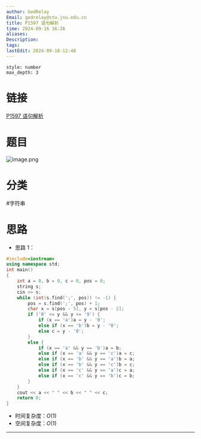 ```yaml
---
author: GedRelay
Email: gedrelay@stu.jnu.edu.cn
title: P1597 语句解析
time: 2024-09-16 16:26
aliases: 
Description: 
tags: 
lastEdit: 2024-09-18-12:48
---
```


```toc
style: number
max_depth: 3
```

# 链接
[P1597 语句解析](https://www.luogu.com.cn/problem/P1597) 

# 题目
![image.png](https://ged-pic-bed.oss-cn-guangzhou.aliyuncs.com/img/202409161626294.png)


# 分类
#字符串 

# 思路
- 思路 1：


```cpp
#include<iostream>
using namespace std;
int main() 
{
	int a = 0, b = 0, c = 0, pos = 0;
	string s;
	cin >> s;
	while (int(s.find(';', pos)) != -1) {
		pos = s.find(';', pos) + 1;
		char x = s[pos - 5], y = s[pos - 2];
		if ('0' <= y && y <= '9') {
			if (x == 'a')a = y - '0';
			else if (x == 'b')b = y - '0';
			else c = y - '0';
		}
		else {
			if (x == 'a' && y == 'b')a = b;
			else if (x == 'a' && y == 'c')a = c;
			else if (x == 'b' && y == 'a')b = a;
			else if (x == 'b' && y == 'c')b = c;
			else if (x == 'c' && y == 'a')c = a;
			else if (x == 'c' && y == 'b')c = b;
		}
	}
	cout << a << " " << b << " " << c;
	return 0;
}
```


- 时间复杂度：${O\left( 1 \right)  }$ 
- 空间复杂度：${O\left( 1 \right)  }$ 


---


